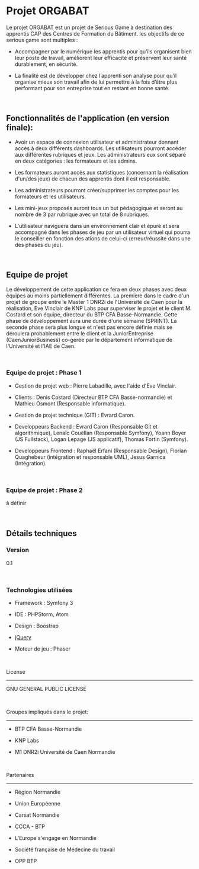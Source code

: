 

# Projet ORGABAT


Le projet ORGABAT est un projet de Serious Game à destination des apprentis CAP des Centres de Formation du Bâtiment. les objectifs de ce serious game sont multiples :

  - Accompagner par le numérique les apprentis pour qu’ils organisent bien leur poste de travail, améliorent leur efficacité et préservent leur santé durablement, en sécurité.

  - La finalité est de développer chez l’apprenti son analyse pour qu’il organise mieux son travail afin de lui permettre à la fois d’être plus performant pour son entreprise tout en restant en bonne santé.

​

## Fonctionnalités de l'application (en version finale):

  - Avoir un espace de connexion utilisateur et administrateur donnant accès à deux différents dashboards. Les utilisateurs pourront accéder aux différentes rubriques et jeux. Les administrateurs eux sont séparé en deux catégories : les formateurs et les admins.

  - Les formateurs auront accès aux statistiques (concernant la réalisation d'un/des jeux) de chacun des apprentis dont il est responsable.

  - Les administrateurs pourront créer/supprimer les comptes pour les formateurs et les utilisateurs.

  - Les mini-jeux proposés auront tous un but pédagogique et seront au nombre de 3 par rubrique avec un total de 8 rubriques.

  - L'utilisateur naviguera dans un environnement clair et épuré et sera accompagné dans les phases de jeu par un utilisateur virtuel qui pourra le conseiller en fonction des ations de celui-ci (erreur/réussite dans une des phases du jeu).

​

## Equipe de projet

Le développement de cette application ce fera en deux phases avec deux équipes au moins partiellement différentes. La première dans le cadre d'un projet de groupe entre le Master 1 DNR2i de l'Université de Caen pour la réalisation, Eve Vinclair de KNP Labs pour superviser le projet et le client M. Costard et son équipe, directeur du BTP CFA Basse-Normandie. Cette phase de développement aura une durée d'une semaine (SPRINT). La seconde phase sera plus longue et n'est pas encore définie mais se déroulera probablement entre le client et la JuniorEntreprise (CaenJuniorBusiness) co-gérée par le département informatique de l'Université et l'IAE de Caen.

​

### Equipe de projet : Phase 1

  - Gestion de projet web : Pierre Labadille, avec l'aide d'Eve Vinclair.

  - Clients : Denis Costard (Directeur BTP CFA Basse-normandie) et Mathieu Osmont (Responsable informatique).

  - Gestion de projet technique (GIT) : Evrard Caron.

  - Developpeurs Backend : Evrard Caron (Responsable Git et algorithmique), Lenaïc Couëllan (Responsable Symfony), Yoann Boyer (JS Fullstack), Logan Lepage (JS applicatif), Thomas Fortin (Symfony).

  - Developpeurs Frontend : Raphaël Erfani (Responsable Design), Florian Quaghebeur (intégration et responsable UML), Jesus Garnica (Intégration).

​

### Equipe de projet : Phase 2

à définir

​

## Détails techniques

### Version

0.1

​

### Technologies utilisées

* Framework : Symfony 3

* IDE : PHPStorm, Atom

* Design : Boostrap

* [jQuery]

* Moteur de jeu : Phaser

​

License

----

GNU GENERAL PUBLIC LICENSE

​

Groupes impliqués dans le projet:

----

* BTP CFA Basse-Normandie

* KNP Labs

* M1 DNR2i Université de Caen Normandie

​

Partenaires

----

* Région Normandie

* Union Européenne

* Carsat Normandie

* CCCA - BTP

* L'Europe s'engage en Normandie

* Société française de Médecine du travail

* OPP BTP

   [jQuery]: <http://jquery.com>
